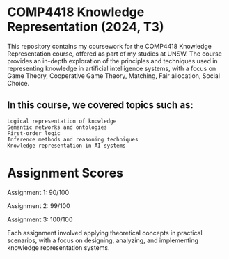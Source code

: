 # COMP4418 Knowledge Representation (2024, T3)
This repository contains my coursework for the COMP4418 Knowledge Representation course, offered as part of my studies at UNSW. The course provides an in-depth exploration of the principles and techniques used in representing knowledge in artificial intelligence systems, with a focus on Game Theory, Cooperative Game Theory, Matching, Fair allocation, Social Choice.

## In this course, we covered topics such as:

	Logical representation of knowledge
	Semantic networks and ontologies
	First-order logic
	Inference methods and reasoning techniques
	Knowledge representation in AI systems
 
# Assignment Scores
Assignment 1: 90/100

Assignment 2: 99/100

Assignment 3: 100/100

Each assignment involved applying theoretical concepts in practical scenarios, with a focus on designing, analyzing, and implementing knowledge representation systems.
